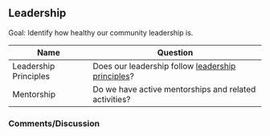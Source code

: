 ## Leadership

Goal: Identify how healthy our community leadership is.

Name | Question
--- | ---
Leadership Principles | Does our leadership follow [leadership principles](https://github.com/chaoss/wg-diversity-inclusion/blob/master/assets/leadership-principles.md)?
Mentorship | Do we have active mentorships and related activities?


### Comments/Discussion
